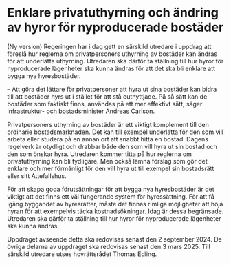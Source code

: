 # Enklare privatuthyrning och ändring av hyror för nyproducerade bostäder

(Ny version) Regeringen har i dag gett en särskild utredare i uppdrag att föreslå hur reglerna om privatpersoners uthyrning av bostäder kan ändras för att underlätta uthyrning. Utredaren ska därför ta ställning till hur hyror för nyproducerade lägenheter ska kunna ändras för att det ska bli enklare att bygga nya hyresbostäder.

– Att göra det lättare för privatpersoner att hyra ut sina bostäder kan bidra till att bostäder hyrs ut i stället för att stå outnyttjade. På så sätt kan de bostäder som faktiskt finns, användas på ett mer effektivt sätt, säger infrastruktur- och bostadsminister Andreas Carlson.

Privatpersoners uthyrning av bostäder är ett viktigt komplement till den ordinarie bostadsmarknaden. Det kan till exempel underlätta för den som vill arbeta eller studera på en annan ort att snabbt hitta en bostad. Dagens regelverk är otydligt och drabbar både den som vill hyra ut sin bostad och den som önskar hyra. Utredaren kommer titta på hur reglerna om privatuthyrning kan bli tydligare. Men också lämna förslag som gör det enklare och mer förmånligt för den vill hyra ut till exempel sin bostads­rätt eller sitt Attefallshus.

För att skapa goda förutsättningar för att bygga nya hyresbostäder är det viktigt att det finns ett väl fungerande system för hyressättning. För att få igång byggandet av hyresrätter, måste det finnas rimliga möjligheter att höja hyran för att exempelvis täcka kostnadsökningar. Idag är dessa begränsade. Utredaren ska därför ta ställning till hur hyror för nyproducerade lägenheter ska kunna ändras.

Uppdraget avseende detta ska redovisas senast den 2 september 2024. De övriga delarna av uppdraget ska redovisas senast den 3 mars 2025. Till särskild utredare utses hovrättsrådet Thomas Edling.
